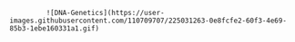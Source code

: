              ![DNA-Genetics](https://user-images.githubusercontent.com/110709707/225031263-0e8fcfe2-60f3-4e69-85b3-1ebe160331a1.gif)
 
